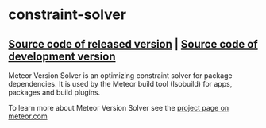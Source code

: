 # constraint-solver
[Source code of released version](https://github.com/meteor/meteor/tree/master/packages/constraint-solver) | [Source code of development version](https://github.com/meteor/meteor/tree/master/packages/constraint-solver)
---

Meteor Version Solver is an optimizing constraint solver for package
dependencies. It is used by the Meteor build tool (Isobuild) for apps,
packages and build plugins.

To learn more about Meteor Version Solver see the [project page on
meteor.com](https://www.meteor.com/version-solver)


